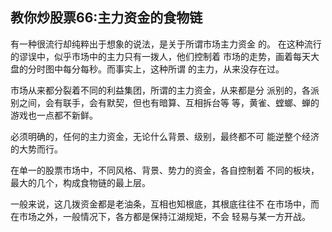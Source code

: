 ## 教你炒股票66:主力资金的食物链

有一种很流行却纯粹出于想象的说法，是关于所谓市场主力资金 的。   在这种流行的谬误中，似乎市场中的主力只有一拨人，他们控制着 市场的走势，画着每天大盘的分时图中每分每秒。而事实上，这种所谓 的主力，从来没存在过。

市场从来都分裂着不同的利益集团，所谓的主力资金，从来都是分
派别的，各派别之间，会有联手，会有默契，但也有暗算、互相拆台等
等，黄雀、螳螂、蝉的游戏也一点都不新鲜。




必须明确的，任何的主力资金，无论什么背景、级别，最终都不可 能逆整个经济的大势而行。




在单一的股票市场中，不同风格、背景、势力的资金，各自控制着 不同的板块，最大的几个，构成食物链的最上层。

一般来说，这几拨资金都是老油条，互相也知根底，其根底往往不 在市场中，而在市场之外，一般情况下，各方都是保持江湖规矩，不会
轻易与某一方开战。